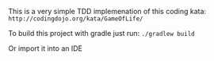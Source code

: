 This is a very simple TDD implemenation of this coding kata: `http://codingdojo.org/kata/GameOfLife/`

To build this project with gradle just run:
`./gradlew build`

Or import it into an IDE
